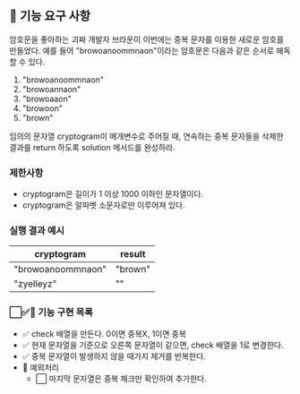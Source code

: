 ## 🚀 기능 요구 사항

암호문을 좋아하는 괴짜 개발자 브라운이 이번에는 중복 문자를 이용한 새로운 암호를 만들었다. 예를 들어 "browoanoommnaon"이라는 암호문은 다음과 같은 순서로 해독할 수 있다.

1. "browoanoommnaon"
2. "browoannaon"
3. "browoaaon"
4. "browoon"
5. "brown"

임의의 문자열 cryptogram이 매개변수로 주어질 때, 연속하는 중복 문자들을 삭제한 결과를 return 하도록 solution 메서드를 완성하라.

### 제한사항

- cryptogram은 길이가 1 이상 1000 이하인 문자열이다.
- cryptogram은 알파벳 소문자로만 이루어져 있다.

### 실행 결과 예시

| cryptogram        | result  |
| ----------------- | ------- |
| "browoanoommnaon" | "brown" |
| "zyelleyz"        | ""      |

### ⬜✅🚨 기능 구현 목록

- ✅ check 배열을 만든다. 0이면 중복X, 1이면 중복
- ✅ 현재 문자열을 기준으로 오른쪽 문자열이 같으면, check 배열을 1로 변경한다.
- ✅ 중복 문자열이 발생하지 않을 때가지 제거를 반복한다.
- 🚨 예외처리
  - ⬜ 마지막 문자열은 중복 체크만 확인하여 추가한다.
